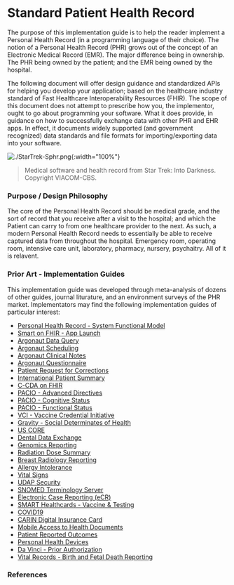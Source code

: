 # Standard Patient Health Record  

The purpose of this implementation guide is to help the reader implement a Personal Health Record (in a programming language of their choice).  The notion of a Personal Health Record (PHR) grows out of the concept of an Electronic Medical Record (EMR).  The major difference being in ownership.  The PHR being owned by the patient; and the EMR being owned by the hospital.

The following document will offer design guidance and standardized APIs for helping you develop your application; based on the healthcare industry standard of Fast Healthcare Interoperability Resources (FHIR).  The scope of this document does not attempt to prescribe how you, the implementor, ought to go about programming your software.  What it does provide, in guidance on how to successfully exchange data with other PHR and EHR apps.  In effect, it documents widely supported (and government recognized) data standards and file formats for importing/exporting data into your software.

![./StarTrek-Sphr.png](./StarTrek-Sphr.png){:width="100%"}
> Medical software and health record from Star Trek: Into Darkness.  Copyright VIACOM-CBS.


### Purpose / Design Philosophy

The core of the Personal Health Record should be medical grade, and the sort of record that you receive after a visit to the hospital; and which the Patient can carry to from one healthcare provider to the next.  As such, a modern Personal Health Record needs to essentially be able to receive captured data from throughout the hospital.  Emergency room, operating room, intensive care unit, laboratory, pharmacy, nursery, psychaitry.  All of it is relavent.  

### Prior Art - Implementation Guides   

This implementation guide was developed through meta-analysis of dozens of other guides, journal liturature, and an environment surveys of the PHR market.  Implementators may find the following implementation guides of particular interest:  

- [Personal Health Record - System Functional Model](https://www.hl7.org/implement/standards/product_brief.cfm?product_id=88)  
- [Smart on FHIR - App Launch](https://hl7.org/fhir/smart-app-launch/)      
- [Argonaut Data Query](http://www.fhir.org/guides/argonaut/r2/)      
- [Argonaut Scheduling](http://fhir.org/guides/argonaut/scheduling/)  
- [Argonaut Clinical Notes](http://fhir.org/guides/argonaut/clinicalnotes/) 
- [Argonaut Questionnaire](http://fhir.org/guides/argonaut/questionnaire/)  
- [Patient Request for Corrections](https://build.fhir.org/ig/HL7/fhir-patient-correction/)   
- [International Patient Summary](http://hl7.org/fhir/uv/ips/)  
- [C-CDA on FHIR](http://hl7.org/fhir/us/ccda/)  
- [PACIO - Advanced Directives](https://build.fhir.org/ig/HL7/fhir-pacio-adi/)  
- [PACIO - Cognitive Status](https://build.fhir.org/ig/HL7/fhir-pacio-cognitive-status/)        
- [PACIO - Functional Status](https://build.fhir.org/ig/HL7/fhir-pacio-functional-status/)
- [VCI - Vaccine Credential Initiative](https://build.fhir.org/ig/HL7/fhir-shc-vaccination-ig/)    
- [Gravity - Social Determinates of Health](https://build.fhir.org/ig/HL7/fhir-sdoh-clinicalcare/)       
- [US CORE](https://www.hl7.org/fhir/us/core/)    
- [Dental Data Exchange](https://build.fhir.org/ig/HL7/dental-data-exchange/)  
- [Genomics Reporting](https://build.fhir.org/ig/HL7/genomics-reporting/artifacts.html)  
- [Radiation Dose Summary](https://build.fhir.org/ig/HL7/fhir-radiation-dose-summary-ig/)  
- [Breast Radiology Reporting](https://build.fhir.org/ig/HL7/fhir-breast-radiology-ig/)  
- [Allergy Intolerance](https://build.fhir.org/ig/hl7ch/ch-allergyintolerance/document.html)  
- [Vital Signs](https://build.fhir.org/ig/HL7/cimi-vital-signs/)  
- [UDAP Security](https://build.fhir.org/ig/HL7/fhir-udap-security-ig/)  
- [SNOMED Terminology Server](https://build.fhir.org/ig/IHTSDO/snomed-ig/)  
- [Electronic Case Reporting (eCR)](https://build.fhir.org/ig/HL7/case-reporting/the_specification.html)  
- [SMART Healthcards - Vaccine & Testing](https://build.fhir.org/ig/HL7/fhir-shc-vaccination-ig/index.html)  
- [COVID19](https://build.fhir.org/ig/aih-uth/mycovid/artifacts.html)  
- [CARIN Digital Insurance Card](https://build.fhir.org/ig/HL7/carin-digital-insurance-card/)  
- [Mobile Access to Health Documents](https://profiles.ihe.net/ITI/MHD/)  
- [Patient Reported Outcomes](http://hl7.org/fhir/us/patient-reported-outcomes/2019May/index.html)  
- [Personal Health Devices](http://hl7.org/fhir/uv/phd/2019May/)    
- [Da Vinci - Prior Authorization](http://hl7.org/fhir/us/davinci-pas/)  
- [Vital Records -  Birth and Fetal Death Reporting](http://hl7.org/fhir/us/bfdr/artifacts.html)  


### References  



